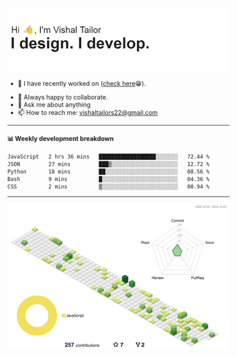 ![Hi, I'm Vishal Tailor. I design. I develop.](https://github.com/vishaltailors/vishaltailors/blob/main/header.png?raw=true)

- 🔭 I have recently worked on ([check here](https://vishaltailor.com)😁).
<!-- - 🎦 Currently watching: JavaScript: The Hard Parts By Will Sentance. -->
- 👯 Always happy to collaborate.
- 💬 Ask me about anything
- 📫 How to reach me: <a href="mailto:vishaltailors22@gmail.com">vishaltailors22@gmail.com</a>

<hr /> 
<h4>📊 Weekly development breakdown</h4>
<!--START_SECTION:waka-->

```txt
JavaScript   2 hrs 36 mins   ██████████████████░░░░░░░   72.44 %
JSON         27 mins         ███▒░░░░░░░░░░░░░░░░░░░░░   12.72 %
Python       18 mins         ██░░░░░░░░░░░░░░░░░░░░░░░   08.56 %
Bash         9 mins          █░░░░░░░░░░░░░░░░░░░░░░░░   04.36 %
CSS          2 mins          ▒░░░░░░░░░░░░░░░░░░░░░░░░   00.94 %
```

<!--END_SECTION:waka-->
<hr /> 

![](./profile-3d-contrib/profile-green-animate.svg)
